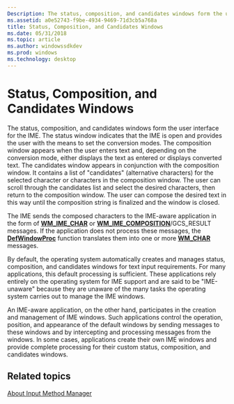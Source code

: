 ```yaml
---
Description: The status, composition, and candidates windows form the user interface for the IME.
ms.assetid: a0e52743-f9be-4934-9469-71d3cb5a768a
title: Status, Composition, and Candidates Windows
ms.date: 05/31/2018
ms.topic: article
ms.author: windowssdkdev
ms.prod: windows
ms.technology: desktop
---
```


# Status, Composition, and Candidates Windows

The status, composition, and candidates windows form the user interface for the IME. The status window indicates that the IME is open and provides the user with the means to set the conversion modes. The composition window appears when the user enters text and, depending on the conversion mode, either displays the text as entered or displays converted text. The candidates window appears in conjunction with the composition window. It contains a list of "candidates" (alternative characters) for the selected character or characters in the composition window. The user can scroll through the candidates list and select the desired characters, then return to the composition window. The user can compose the desired text in this way until the composition string is finalized and the window is closed.

The IME sends the composed characters to the IME-aware application in the form of [**WM\_IME\_CHAR**](wm-ime-char.md) or [**WM\_IME\_COMPOSITION**](wm-ime-composition.md)/GCS\_RESULT messages. If the application does not process these messages, the [**DefWindowProc**](_win32_defwindowproc_cpp) function translates them into one or more [**WM\_CHAR**](_win32_wm_char_cpp) messages.

By default, the operating system automatically creates and manages status, composition, and candidates windows for text input requirements. For many applications, this default processing is sufficient. These applications rely entirely on the operating system for IME support and are said to be "IME-unaware" because they are unaware of the many tasks the operating system carries out to manage the IME windows.

An IME-aware application, on the other hand, participates in the creation and management of IME windows. Such applications control the operation, position, and appearance of the default windows by sending messages to these windows and by intercepting and processing messages from the windows. In some cases, applications create their own IME windows and provide complete processing for their custom status, composition, and candidates windows.

## Related topics

<dl> <dt>

[About Input Method Manager](about-input-method-manager.md)
</dt> </dl>

 

 



